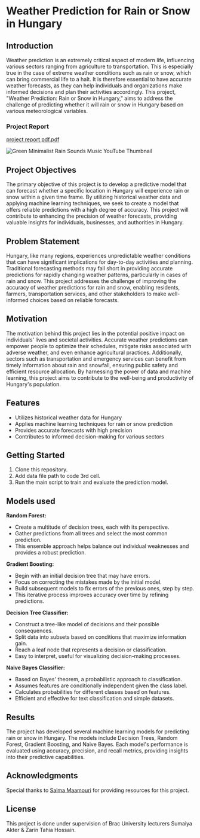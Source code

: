 # Weather Prediction for Rain or Snow in Hungary
## Introduction

Weather prediction is an extremely critical aspect of modern life, influencing various sectors ranging from agriculture to transportation. This is especially true in the case of extreme weather conditions such as rain or snow, which can bring commercial life to a halt. It is therefore essential to have accurate weather forecasts, as they can help individuals and organizations make informed decisions and plan their activities accordingly. This project, "Weather Prediction: Rain or Snow in Hungary," aims to address the challenge of predicting whether it will rain or snow in Hungary based on various meteorological variables.

### Project Report
[project report pdf.pdf](https://github.com/shihabmuhtasim/Machinearning-Model-Weather-Prediction-Rain-Snow-/files/12446659/project.report.pdf.pdf)

![Green Minimalist Rain Sounds Music YouTube Thumbnail](https://github.com/shihabmuhtasim/Machinearning-Model-Weather-Prediction-Rain-Snow-/assets/92597456/d71fe53d-2743-4844-9140-20729d701841)


## Project Objectives

The primary objective of this project is to develop a predictive model that can forecast whether a specific location in Hungary will experience rain or snow within a given time frame. By utilizing historical weather data and applying machine learning techniques, we seek to create a model that offers reliable predictions with a high degree of accuracy. This project will contribute to enhancing the precision of weather forecasts, providing valuable insights for individuals, businesses, and authorities in Hungary.

## Problem Statement

Hungary, like many regions, experiences unpredictable weather conditions that can have significant implications for day-to-day activities and planning. Traditional forecasting methods may fall short in providing accurate predictions for rapidly changing weather patterns, particularly in cases of rain and snow. This project addresses the challenge of improving the accuracy of weather predictions for rain and snow, enabling residents, farmers, transportation services, and other stakeholders to make well-informed choices based on reliable forecasts.

## Motivation

The motivation behind this project lies in the potential positive impact on individuals' lives and societal activities. Accurate weather predictions can empower people to optimize their schedules, mitigate risks associated with adverse weather, and even enhance agricultural practices. Additionally, sectors such as transportation and emergency services can benefit from timely information about rain and snowfall, ensuring public safety and efficient resource allocation. By harnessing the power of data and machine learning, this project aims to contribute to the well-being and productivity of Hungary's population.

## Features

- Utilizes historical weather data for Hungary
- Applies machine learning techniques for rain or snow prediction
- Provides accurate forecasts with high precision
- Contributes to informed decision-making for various sectors

## Getting Started
1. Clone this repository.
2. Add data file path to code 3rd cell.
3. Run the main script to train and evaluate the prediction model.

## Models used

**Random Forest:**
- Create a multitude of decision trees, each with its perspective.
- Gather predictions from all trees and select the most common prediction.
- This ensemble approach helps balance out individual weaknesses and provides a robust prediction.

**Gradient Boosting:**
- Begin with an initial decision tree that may have errors.
- Focus on correcting the mistakes made by the initial model.
- Build subsequent models to fix errors of the previous ones, step by step.
- This iterative process improves accuracy over time by refining predictions.

**Decision Tree Classifier:**
- Construct a tree-like model of decisions and their possible consequences.
- Split data into subsets based on conditions that maximize information gain.
- Reach a leaf node that represents a decision or classification.
- Easy to interpret, useful for visualizing decision-making processes.

**Naive Bayes Classifier:**
- Based on Bayes' theorem, a probabilistic approach to classification.
- Assumes features are conditionally independent given the class label.
- Calculates probabilities for different classes based on features.
- Efficient and effective for text classification and simple datasets.

## Results

The project has developed several machine learning models for predicting rain or snow in Hungary. The models include Decision Trees, Random Forest, Gradient Boosting, and Naive Bayes. Each model's performance is evaluated using accuracy, precision, and recall metrics, providing insights into their predictive capabilities.

## Acknowledgments

Special thanks to [Salma Maamouri]([https://www.datascienceuniversity.com/](https://www.kaggle.com/code/salmamaamouri/weather-prediction-regression-neural-model/input)) for providing resources for this project.

## License

This project is done under supervision of Brac University lecturers Sumaiya Akter & Zarin Tahia Hossain.
